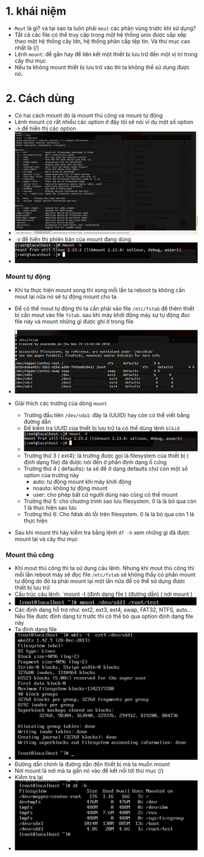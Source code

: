 # 1. khái niệm
- `Mout` là gì? và tại sao ta luôn phải `mout` các phân vùng trước khi sử dụng? 
- Tất cả các file có thể truy cập trong một hệ thống unix được sắp xếp theo một hệ thống cây lớn, hệ thống phân cấp tệp tin. Và thư mục cao nhất là (/)
- Lệnh `mount`: để gắn hay để liên kết một thiết bị lưu trữ đến một vị trí trong cây thư mục 
- Nếu ta không mount thiết bị lưu trữ vào thì ta không thể sử dụng được nó. 
# 2. Cách dùng
- Có hai cách mount đó là mount thủ công và mount tự động
- Lệnh mount có rất nhiều các option ở đây tôi sẽ nói ví dụ một số option
- `-h` để hiển thị các option
- ![](https://github.com/duckmak14/linux/blob/master/dd_fdisk_mount/mount/Screenshot%20from%202018-11-29%2014-41-08.png)
- `-V` để hiển thị phiên bản của mount đang dùng 
- ![](https://github.com/duckmak14/linux/blob/master/dd_fdisk_mount/mount/Screenshot%20from%202018-11-29%2014-39-36.png)
### Mount tự động 
- Khi ta thực hiện mount xong thì xong mỗi lần ta reboot ta không cần mout lại nữa nó sẽ tự động mount cho ta. 
- Để có thể mout tự động thì ta cần phải vào file `/etc/fstab` để thêm thiết bị cần mout vào file `fstab`. sau khi máy khởi động máy sự tự động đọc file này và mount những gì được ghi ở trong file 
- ![](https://github.com/duckmak14/linux/blob/master/dd_fdisk_mount/mount/Screenshot%20from%202018-11-29%2014-49-03.png)
- Giải thích các trường của dòng `mount`
    - Trường đầu tiên `/dev/sda1`: đây là (UUID) hay còn có thể viết bằng đường dẫn
    - Để kiểm tra UUID của thiết bị lưu trữ ta có thể dùng lệnh `blkid`
    - ![](https://github.com/duckmak14/linux/blob/master/dd_fdisk_mount/mount/Screenshot%20from%202018-11-29%2014-39-36.png) 
    - Trường thứ 3 ( ext4): là trường được gọi là filesystem của thiết bị ( định dạng file) đã được nói đến ở phần định dạng ổ cứng 
    - Trường thứ 4 ( defaults): ta  sẽ để ở dạng defaults chứ còn một số option của trường này 
        - auto: tự động mount khi máy khởi động 
        - noauto: không tự động mount 
        - user: cho phép bất cứ người dùng nào cũng có thể mount 
    - Trường thứ 5: cho chương trình sao lưu filesystem. 0 là là bỏ qua còn 1 là thực hiện sao lưu 
    - Trường thứ 6: Cho fdisk dò lỗi trên filesystem. 0 là là bỏ qua còn 1 là thực hiện 

- Sau khi mount thì hãy kiểm tra bằng lệnh `df -h` xem những gì đã được mount lại và cây thư mục 

### Mount thủ công 
- Khi mout thủ công thì ta sử dụng câu lệnh. Nhưng khi mout thủ công thì mỗi lần reboot máy sẽ đọc file `/etc/fstab`
sẽ không thấy có phần mount tự động do đó ta phải mount lại một lần nữa để có thể sử dụng được thiết bị lưu trữ
- Cấu trúc câu lệnh: `mount -t (định dạng file ) (đường dẫn) ( nơi mount )
- ![](https://github.com/duckmak14/linux/blob/master/dd_fdisk_mount/mount/Screenshot%20from%202018-11-29%2016-36-59.png)
- Các định dạng hỗ trợ như: ext2, ext3, ext4, swap, FAT32, NTFS, auto... Nếu file được định dạng từ trước thì có thể bỏ qua option định dạng file này 
- Ta định dạng file 
- ![](https://github.com/duckmak14/linux/blob/master/dd_fdisk_mount/mount/Screenshot%20from%202018-11-29%2016-35-47.png)
- Đường dẫn chính là đường dẫn đến thiết bị mà ta muốn mount
- Nơi mount là nơi mà ta gắn nó vào để kết nối tới thư mục (/)
- Kiểm tra lại 
- ![](https://github.com/duckmak14/linux/blob/master/dd_fdisk_mount/mount/Screenshot%20from%202018-11-29%2016-37-05.png)